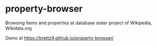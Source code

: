 property-browser
================

Browsing items and properties at database sister project of Wikipedia, Wikidata.org

Demo at https://brettz9.github.io/property-browser/

